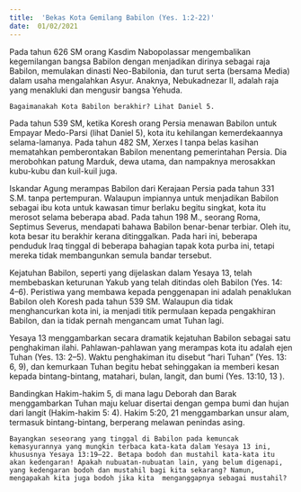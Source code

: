 ```yaml
---
title:  'Bekas Kota Gemilang Babilon (Yes. 1:2-22)'
date:  01/02/2021
---
```


Pada tahun 626 SM orang Kasdim Nabopolassar mengembalikan kegemilangan bangsa Babilon dengan menjadikan dirinya sebagai raja Babilon, memulakan dinasti Neo-Babilonia, dan turut serta (bersama Media) dalam usaha mengalahkan Asyur. Anaknya, Nebukadnezar II, adalah raja yang menakluki dan mengusir bangsa Yehuda.

`Bagaimanakah Kota Babilon berakhir? Lihat Daniel 5.`

Pada tahun 539 SM, ketika Koresh orang Persia menawan Babilon untuk Empayar Medo-Parsi (lihat Daniel 5), kota itu kehilangan kemerdekaannya selama-lamanya. Pada tahun 482 SM, Xerxes I tanpa belas kasihan mematahkan pemberontakan Babilon menentang pemerintahan Persia. Dia merobohkan patung Marduk, dewa utama, dan nampaknya merosakkan kubu-kubu dan kuil-kuil juga.

Iskandar Agung merampas Babilon dari Kerajaan Persia pada tahun 331 S.M. tanpa pertempuran. Walaupun impiannya untuk menjadikan Babilon sebagai ibu kota untuk kawasan timur berlaku begitu singkat, kota itu merosot selama beberapa abad. Pada tahun 198 M., seorang Roma, Septimus Severus, mendapati bahawa Babilon benar-benar terbiar. Oleh itu, kota besar itu berakhir kerana ditinggalkan. Pada hari ini, beberapa penduduk Iraq tinggal di beberapa bahagian tapak kota purba ini, tetapi mereka tidak membangunkan semula bandar tersebut.

Kejatuhan Babilon, seperti yang dijelaskan dalam Yesaya 13, telah membebaskan keturunan Yakub yang telah ditindas oleh Babilon (Yes. 14: 4–6). Peristiwa yang membawa kepada penggenapan ini adalah penaklukan Babilon oleh Koresh pada tahun 539 SM. Walaupun dia tidak menghancurkan kota ini, ia menjadi titik permulaan kepada pengakhiran Babilon, dan ia tidak pernah mengancam umat Tuhan lagi.

Yesaya 13 menggambarkan secara dramatik kejatuhan Babilon sebagai satu penghakiman ilahi. Pahlawan-pahlawan yang merampas kota itu adalah ejen Tuhan (Yes. 13: 2–5). Waktu penghakiman itu disebut “hari Tuhan” (Yes. 13: 6, 9), dan kemurkaan Tuhan begitu hebat sehinggakan ia memberi kesan kepada bintang-bintang, matahari, bulan, langit, dan bumi (Yes. 13:10, 13 ).

Bandingkan Hakim-hakim 5, di mana lagu Deborah dan Barak menggambarkan Tuhan maju keluar disertai dengan gempa bumi dan hujan dari langit (Hakim-hakim 5: 4). Hakim 5:20, 21 menggambarkan unsur alam, termasuk bintang-bintang, berperang melawan penindas asing.

`Bayangkan seseorang yang tinggal di Babilon pada kemuncak kemasyurannya yang mungkin terbaca kata-kata dalam Yesaya 13 ini, khususnya Yesaya 13:19–22. Betapa bodoh dan mustahil kata-kata itu akan kedengaran! Apakah nubuatan-nubuatan lain, yang belum digenapi, yang kedengaran bodoh dan mustahil bagi kita sekarang? Namun, mengapakah kita juga bodoh jika kita  menganggapnya sebagai mustahil?`